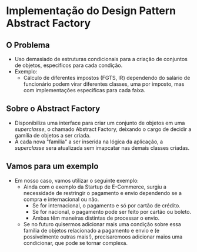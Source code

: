 # Implementação do Design Pattern Abstract Factory

## O Problema
  - Uso demasiado de estruturas condicionais para a criação de conjuntos de objetos, especificos para cada condição.
  - Exemplo:
    * Cálculo de diferentes impostos (FGTS, IR) dependendo do salário de funcionário podem virar diferentes classes, uma por imposto, mas com implementações especificas para cada faixa.

## Sobre o Abstract Factory
   - Disponibiliza uma interface para criar um conjunto de objetos em uma *superclasse*, o chamado Abstract Factory, deixando o cargo de decidir a gamília de objetos a ser criada.
   - A cada nova "familia" a ser inserida na lógica da aplicação, a *superclasse* sera atualizada sem imapcatar nas demais classes criadas.
   
## Vamos para um exemplo 
  - Em nosso caso, vamos utilizar o seguinte exemplo:
    * Ainda com o exemplo da Startup de E-Commerce, surgiu a necessidade de restringir o pagamento e envio dependendo se a compra e internacional ou não.
      - Se for internacional, o pagamento e só por cartão de crédito.
      - Se for nacional, o pagamento pode ser feito por cartão ou boleto.
      - Ambas têm maneiras distintas de processar o envio.
    * Se no futuro quisermos adicionar mais uma condição sobre essa familia de objetos relacionado a pagamento e envio e (e possivelmente outras mais!), precisaremoos adicionar maios uma condicionar, que pode se tornar complexa.